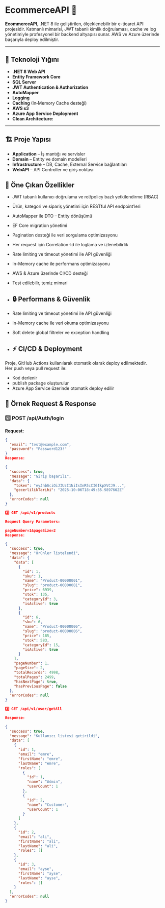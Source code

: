 # EcommerceAPI 🚀

**EcommerceAPI**, .NET 8 ile geliştirilen, ölçeklenebilir bir e-ticaret API projesidir. Katmanlı mimarisi, JWT tabanlı kimlik doğrulaması, cache ve log yönetimiyle profesyonel bir backend altyapısı sunar. AWS ve Azure üzerinde başarıyla deploy edilmiştir.

---

## 🧰 Teknoloji Yığını

* **.NET 8 Web API**
* **Entity Framework Core**
* **SQL Server**
* **JWT Authentication & Authorization**
* **AutoMapper**
* **Logging** 
* **Caching** (In‑Memory Cache desteği)
* **AWS s3**
* **Azure App Service Deployment**
* **Clean Architecture:** 

---

## 🏗️ Proje Yapısı

- **Application** – İş mantığı ve servisler
- **Domain** – Entity ve domain modelleri
- **Infrastructure** – DB, Cache, External Service bağlantıları
- **WebAPI** – API Controller ve giriş noktası

## 🚀 Öne Çıkan Özellikler

* JWT tabanlı kullanıcı doğrulama ve rol/policy bazlı yetkilendirme (RBAC)
* Ürün, kategori ve sipariş yönetimi için RESTful API endpoint’leri
* AutoMapper ile DTO – Entity dönüşümü
* EF Core migration yönetimi
* Pagination desteği ile veri sorgulama optimizasyonu
* Her request için Correlation-Id ile loglama ve izlenebilirlik
* Rate limiting ve timeout yönetimi ile API güvenliği
* In-Memory cache ile performans optimizasyonu
* AWS & Azure üzerinde CI/CD desteği
* Test edilebilir, temiz mimari


  
* ## 🔒 Performans & Güvenlik

* Rate limiting ve timeout yönetimi ile API güvenliği
* In-Memory cache ile veri okuma optimizasyonu
* Soft delete global filtreler ve exception handling



* ## ⚡ CI/CD & Deployment

Proje, GitHub Actions kullanılarak otomatik olarak deploy edilmektedir.  
Her push veya pull request ile:

* Kod derlenir 
* publish package oluşturulur
* Azure App Service  üzerinde otomatik deploy edilir

## 📖 Örnek Request & Response

### 1️⃣ POST /api/Auth/login

**Request:**

```json
{
  "email": "test@example.com",
  "password": "Password123!"
}
Response:

{
  "success": true,
  "message": "Giriş başarılı",
  "data": {
    "token": "eyJhbGciOiJIUzI1NiIsInR5cCI6IkpXVCJ9...",
    "gecerlilikTarihi": "2025-10-06T18:49:55.9897662Z"
  },
  "errorCodes": null
}

2️⃣ GET /api/v1/products

Request Query Parameters:

pageNumber=1&pageSize=2
Response:

{
  "success": true,
  "message": "Ürünler listelendi",
  "data": {
    "data": [
      {
        "id": 1,
        "sku": 1,
        "name": "Product-00000001",
        "slug": "product-00000001",
        "price": 6939,
        "stok": 135,
        "categoryId": 3,
        "isActive": true
      },
      {
        "id": 6,
        "sku": 6,
        "name": "Product-00000006",
        "slug": "product-00000006",
        "price": 185,
        "stok": 583,
        "categoryId": 15,
        "isActive": true
      }
    ],
    "pageNumber": 1,
    "pageSize": 2,
    "totalRecords": 4998,
    "totalPages": 2499,
    "hasNextPage": true,
    "hasPreviousPage": false
  },
  "errorCodes": null
}

3️⃣ GET /api/v1/user/getAll

Response:

{
  "success": true,
  "message": "Kullanıcı listesi getirildi",
  "data": [
    {
      "id": 1,
      "email": "emre",
      "firstName": "emre",
      "lastName": "emre",
      "roles": [
        {
          "id": 1,
          "name": "Admin",
          "userCount": 1
        },
        {
          "id": 2,
          "name": "Customer",
          "userCount": 1
        }
      ]
    },
    {
      "id": 2,
      "email": "ali",
      "firstName": "ali",
      "lastName": "ali",
      "roles": []
    },
    {
      "id": 3,
      "email": "ayse",
      "firstName": "ayse",
      "lastName": "ayse",
      "roles": []
    }
  ],
  "errorCodes": null
}
